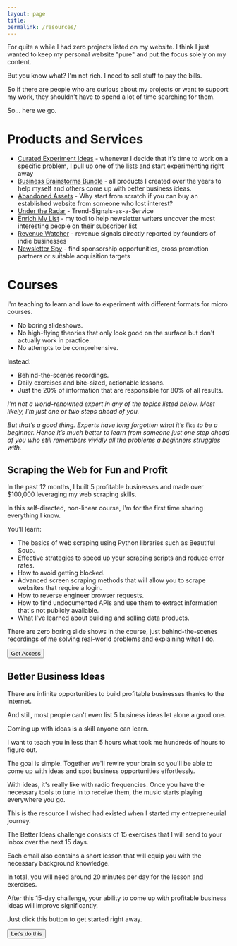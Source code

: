 ```yaml
---
layout: page
title: 
permalink: /resources/
---
```



For quite a while I had zero projects listed on my website. I think I just wanted to keep my personal website "pure" and put the focus solely on my content. 

But you know what? I'm not rich. I need to sell stuff to pay the bills.

So if there are people who are curious about my projects or want to support my work, they shouldn't have to spend a lot of time searching for them. 

So... here we go. 

# Products and Services


* [Curated Experiment Ideas](https://jakobgreenfeld.com/experiments) - whenever I decide that it’s time to work on a specific problem, I pull up one of the lists and start experimenting right away
* [Business Brainstorms Bundle](https://jakobgreenfeld.gumroad.com/l/opportunitiespro) - all products I created over the years to help myself and others come up with better business ideas.
* [Abandoned Assets](https://undertheradar.io) - Why start from scratch if you can buy an established website from someone who lost interest?
* [Under the Radar](https://undertheradar.io) - Trend-Signals-as-a-Service
* [Enrich My List](https://enrichmylist.com) - my tool to help newsletter writers uncover the most interesting people on their subscriber list
* [Revenue Watcher](https://revenuewatcher.com) - revenue signals directly reported by founders of indie businesses
* [Newsletter Spy](https://newsletterspy.io) - find sponsorship opportunities, cross promotion partners or suitable acquisition targets

# Courses

I'm teaching to learn and love to experiment with different formats for micro courses. 

* No boring slideshows. 
* No high-flying theories that only look good on the surface but don't actually work in practice. 
* No attempts to be comprehensive.

Instead:

* Behind-the-scenes recordings.
* Daily exercises and bite-sized, actionable lessons. 
* Just the 20% of information that are responsible for 80% of all results.

*I’m not a world-renowned expert in any of the topics listed below. Most likely, I’m just one or two steps ahead of you.*

*But that’s a good thing. Experts have long forgotten what it’s like to be a beginner. Hence it’s much better to learn from someone just one step ahead of you who still remembers vividly all the problems a beginners struggles with.*



## Scraping the Web for Fun and Profit

In the past 12 months, I built 5 profitable businesses and made over $100,000 leveraging my web scraping skills.

In this self-directed, non-linear course, I'm for the first time sharing everything I know.

You’ll learn:

* The basics of web scraping using Python libraries such as Beautiful Soup.
* Effective strategies to speed up your scraping scripts and reduce error rates.
* How to avoid getting blocked.
* Advanced screen scraping methods that will allow you to scrape websites that require a login.
* How to reverse engineer browser requests.
* How to find undocumented APIs and use them to extract information that's not publicly available.
* What I've learned about building and selling data products.

There are zero boring slide shows in the course, just behind-the-scenes recordings of me solving real-world problems and explaining what I do.

<a href="https://jakobgreenfeld.gumroad.com/l/scraping"><button class="button" >Get Access</button></a>

## Better Business Ideas

There are infinite opportunities to build profitable businesses thanks to the internet.

And still, most people can't even list 5 business ideas let alone a good one.

Coming up with ideas is a skill anyone can learn.

I want to teach you in less than 5 hours what took me hundreds of hours to figure out.

The goal is simple. Together we'll rewire your brain so you'll be able to come up with ideas and spot business opportunities effortlessly.

With ideas, it's really like with radio frequencies. Once you have the necessary tools to tune in to receive them, the music starts playing everywhere you go.

This is the resource I wished had existed when I started my entrepreneurial journey.

The Better Ideas challenge consists of 15 exercises that I will send to your inbox over the next 15 days.

Each email also contains a short lesson that will equip you with the necessary background knowledge.

In total, you will need around 20 minutes per day for the lesson and exercises.

After this 15-day challenge, your ability to come up with profitable business ideas will improve significantly.

Just click this button to get started right away.

<a href="https://businessideas.carrd.com"><button class="button" >Let's do this</button></a>


